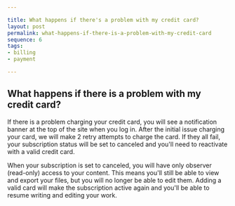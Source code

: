 ```yaml
---

title: What happens if there's a problem with my credit card?
layout: post
permalink: what-happens-if-there-is-a-problem-with-my-credit-card
sequence: 6
tags:
- billing
- payment

---
```


## What happens if there is a problem with my credit card?
If there is a problem charging your credit card, you will see a notification banner at the top of the site when you log in. After the initial issue charging your card, we will make 2 retry attempts to charge the card. If they all fail, your subscription status will be set to canceled and you'll need to reactivate with a valid credit card. 

When your subscription is set to canceled, you will have only observer (read-only) access to your content. This means you'll still be able to view and export your files, but you will no longer be able to edit them. Adding a valid card will make the subscription active again and you'll be able to resume writing and editing your work.
